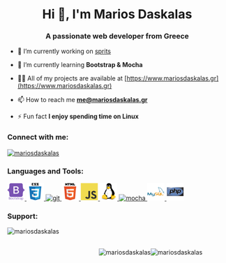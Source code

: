 <h1 align="center">Hi 👋, I'm Marios Daskalas</h1>
<h3 align="center">A passionate web developer from Greece</h3>

- 🔭 I’m currently working on [sprits](https://github.com/mariosdaskalas/sprits)

- 🌱 I’m currently learning **Bootstrap & Mocha**

- 👨‍💻 All of my projects are available at [https://www.mariosdaskalas.gr](https://www.mariosdaskalas.gr)

- 📫 How to reach me **me@mariosdaskalas.gr**

- ⚡ Fun fact **I enjoy spending time on Linux**

<h3 align="left">Connect with me:</h3>
<p align="left">
<a href="https://linkedin.com/in/mariosdaskalas" target="blank"><img align="center" src="https://raw.githubusercontent.com/rahuldkjain/github-profile-readme-generator/master/src/images/icons/Social/linked-in-alt.svg" alt="mariosdaskalas" height="30" width="40" /></a>
</p>

<h3 align="left">Languages and Tools:</h3>
<p align="left"> <a href="https://getbootstrap.com" target="_blank" rel="noreferrer"> <img src="https://raw.githubusercontent.com/devicons/devicon/master/icons/bootstrap/bootstrap-plain-wordmark.svg" alt="bootstrap" width="40" height="40"/> </a> <a href="https://www.w3schools.com/css/" target="_blank" rel="noreferrer"> <img src="https://raw.githubusercontent.com/devicons/devicon/master/icons/css3/css3-original-wordmark.svg" alt="css3" width="40" height="40"/> </a> <a href="https://git-scm.com/" target="_blank" rel="noreferrer"> <img src="https://www.vectorlogo.zone/logos/git-scm/git-scm-icon.svg" alt="git" width="40" height="40"/> </a> <a href="https://www.w3.org/html/" target="_blank" rel="noreferrer"> <img src="https://raw.githubusercontent.com/devicons/devicon/master/icons/html5/html5-original-wordmark.svg" alt="html5" width="40" height="40"/> </a> <a href="https://developer.mozilla.org/en-US/docs/Web/JavaScript" target="_blank" rel="noreferrer"> <img src="https://raw.githubusercontent.com/devicons/devicon/master/icons/javascript/javascript-original.svg" alt="javascript" width="40" height="40"/> </a> <a href="https://www.linux.org/" target="_blank" rel="noreferrer"> <img src="https://raw.githubusercontent.com/devicons/devicon/master/icons/linux/linux-original.svg" alt="linux" width="40" height="40"/> </a> <a href="https://mochajs.org" target="_blank" rel="noreferrer"> <img src="https://www.vectorlogo.zone/logos/mochajs/mochajs-icon.svg" alt="mocha" width="40" height="40"/> </a> <a href="https://www.mysql.com/" target="_blank" rel="noreferrer"> <img src="https://raw.githubusercontent.com/devicons/devicon/master/icons/mysql/mysql-original-wordmark.svg" alt="mysql" width="40" height="40"/> </a> <a href="https://www.php.net" target="_blank" rel="noreferrer"> <img src="https://raw.githubusercontent.com/devicons/devicon/master/icons/php/php-original.svg" alt="php" width="40" height="40"/> </a> </p>

<h3 align="left">Support:</h3>
<p><a href="https://www.buymeacoffee.com/mariosdaskalas"> <img align="left" src="https://cdn.buymeacoffee.com/buttons/v2/default-yellow.png" height="50" width="210" alt="mariosdaskalas" /></a></p><br><br>

<p><img align="left" src="https://github-readme-stats.vercel.app/api/top-langs?username=mariosdaskalas&show_icons=true&theme=dracula&locale=en&layout=compact" alt="mariosdaskalas" /></p>

<p>&nbsp;<img align="left" src="https://github-readme-stats.vercel.app/api?username=mariosdaskalas&show_icons=true&theme=dracula&locale=en" alt="mariosdaskalas" /></p>
